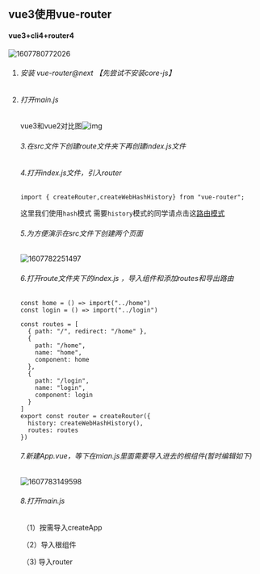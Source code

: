 ## vue3使用vue-router

#### 	vue3+cli4+router4

![1607780772026](F:\doc\img\vue3使用vue-router\1607780772026.png)

1. ###### 安装 vue-router@next  【先尝试不安装core-js】

2. ###### 打开main.js

   vue3和vue2对比图![img](F:\doc\img\vue3使用vue-router\webp) 

   

   ###### 3.在src文件下创建route文件夹下再创建index.js文件

   ###### 4.打开index.js文件，引入router

   `import { createRouter,createWebHashHistory} from "vue-router";`

    这里我们使用`hash`模式 需要`history`模式的同学请点击这[路由模式](https://next.router.vuejs.org/guide/essentials/history-mode.html#hash-mode) 

   ###### 5.为方便演示在src文件下创建两个页面

   ![1607782251497](F:\doc\img\vue3使用vue-router\1607782251497.png)

   

   

   ###### 6.打开route文件夹下的index.js ，导入组件和添加routes和导出路由

   ```vue
   const home = () => import("../home")
   const login = () => import("../login")
   
   const routes = [
     { path: "/", redirect: "/home" },
     {
       path: "/home",
       name: "home",
       component: home
     },
     {
       path: "/login",
       name: "login",
       component: login
     }
   ]
   export const router = createRouter({
     history: createWebHashHistory(),
     routes: routes
   })
   ```

   ###### 7.新建App.vue，等下在mian.js里面需要导入进去的根组件(暂时编辑如下)

   ![1607783149598](F:\doc\img\vue3使用vue-router\1607783149598.png)

   ###### 8.打开main.js

   ​	（1）按需导入createApp

   ​	（2）导入根组件

   ​	（3)  导入router